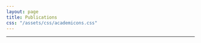 ```yaml
---
layout: page
title: Publications
css: "/assets/css/academicons.css"
---
```


---
<div style="text-align: center">
<a target="_blank" href="https://scholar.google.co.in/citations?user=J5u1v6QAAAAJ&hl=en"><span class="ai ai-google-scholar" style="color:#000000" aria-hidden="true"></span></a> 
</span></a>
</div>

